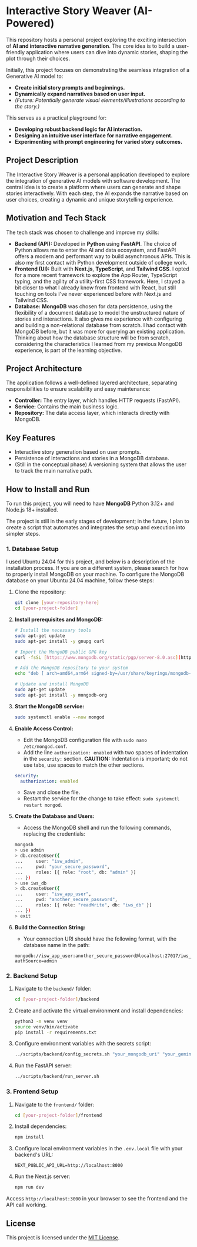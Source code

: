 
# Interactive Story Weaver (AI-Powered)

This repository hosts a personal project exploring the exciting intersection of **AI and interactive narrative generation**. The core idea is to build a user-friendly application where users can dive into dynamic stories, shaping the plot through their choices.

Initially, this project focuses on demonstrating the seamless integration of a Generative AI model to:

* **Create initial story prompts and beginnings.**
* **Dynamically expand narratives based on user input.**
* *(Future: Potentially generate visual elements/illustrations according to the story.)*

This serves as a practical playground for:

* **Developing robust backend logic for AI interaction.**
* **Designing an intuitive user interface for narrative engagement.**
* **Experimenting with prompt engineering for varied story outcomes.**

## Project Description

The Interactive Story Weaver is a personal application developed to explore the integration of generative AI models with software development. The central idea is to create a platform where users can generate and shape stories interactively. With each step, the AI expands the narrative based on user choices, creating a dynamic and unique storytelling experience.

## Motivation and Tech Stack

The tech stack was chosen to challenge and improve my skills:

* **Backend (API):** Developed in **Python** using **FastAPI**. The choice of Python allows me to enter the AI and data ecosystem, and FastAPI offers a modern and performant way to build asynchronous APIs. This is also my first contact with Python development outside of college work.
* **Frontend (UI):** Built with **Next.js**, **TypeScript**, and **Tailwind CSS**. I opted for a more recent framework to explore the App Router, TypeScript typing, and the agility of a utility-first CSS framework. Here, I stayed a bit closer to what I already know from frontend with React, but still touching on tools I've never experienced before with Next.js and Tailwind CSS.
* **Database:** **MongoDB** was chosen for data persistence, using the flexibility of a document database to model the unstructured nature of stories and interactions. It also gives me experience with configuring and building a non-relational database from scratch. I had contact with MongoDB before, but it was more for querying an existing application. Thinking about how the database structure will be from scratch, considering the characteristics I learned from my previous MongoDB experience, is part of the learning objective.

## Project Architecture

The application follows a well-defined layered architecture, separating responsibilities to ensure scalability and easy maintenance:

* **Controller:** The entry layer, which handles HTTP requests (FastAPI).
* **Service:** Contains the main business logic.
* **Repository:** The data access layer, which interacts directly with MongoDB.

## Key Features

-   Interactive story generation based on user prompts.
-   Persistence of interactions and stories in a MongoDB database.
-   (Still in the conceptual phase) A versioning system that allows the user to track the main narrative path.

## How to Install and Run

To run this project, you will need to have **MongoDB** Python 3.12+ and Node.js 18+ installed.

The project is still in the early stages of development; in the future, I plan to create a script that automates and integrates the setup and execution into simpler steps.

### 1. Database Setup
I used Ubuntu 24.04 for this project, and below is a description of the installation process. If you are on a different system, please search for how to properly install MongoDB on your machine.
To configure the MongoDB database on your Ubuntu 24.04 machine, follow these steps:
1.  Clone the repository:
    ```bash
    git clone [your-repository-here]
    cd [your-project-folder]
    ```
2.  **Install prerequisites and MongoDB:**
    ```bash
    # Install the necessary tools
    sudo apt-get update
    sudo apt-get install -y gnupg curl

    # Import the MongoDB public GPG key
    curl -fsSL [https://www.mongodb.org/static/pgp/server-8.0.asc](https://www.mongodb.org/static/pgp/server-8.0.asc) | sudo gpg --dearmor -o /usr/share/keyrings/mongodb-server-8.0.gpg

    # Add the MongoDB repository to your system
    echo "deb [ arch=amd64,arm64 signed-by=/usr/share/keyrings/mongodb-server-8.0.gpg ] [https://repo.mongodb.org/apt/ubuntu](https://repo.mongodb.org/apt/ubuntu) noble/mongodb-org/8.0 multiverse" | sudo tee /etc/apt/sources.list.d/mongodb-org-8.0.list > /dev/null

    # Update and install MongoDB
    sudo apt-get update
    sudo apt-get install -y mongodb-org
    ```
3.  **Start the MongoDB service:**
    ```bash
    sudo systemctl enable --now mongod
    ```
4.  **Enable Access Control:**
    * Edit the MongoDB configuration file with `sudo nano /etc/mongod.conf`.
    * Add the line `authorization: enabled` with two spaces of indentation in the `security:` section. **CAUTION:** Indentation is important; do not use tabs, use spaces to match the other sections.
    ```yaml
    security:
      authorization: enabled
    ```
    * Save and close the file.
    * Restart the service for the change to take effect: `sudo systemctl restart mongod`.

5.  **Create the Database and Users:**
    * Access the MongoDB shell and run the following commands, replacing the credentials:
    ```bash
    mongosh
    > use admin
    > db.createUser({
    ...     user: "isw_admin",
    ...     pwd: "your_secure_password",
    ...     roles: [{ role: "root", db: "admin" }]
    ... })
    > use iws_db
    > db.createUser({
    ...     user: "isw_app_user",
    ...     pwd: "another_secure_password",
    ...     roles: [{ role: "readWrite", db: "iws_db" }]
    ... })
    > exit
    ```
6.  **Build the Connection String:**
    * Your connection URI should have the following format, with the database name in the path:
    ```
    mongodb://isw_app_user:another_secure_password@localhost:27017/iws_db?authSource=admin
    ```
### 2. Backend Setup

1.  Navigate to the `backend/` folder:
    ```bash
    cd [your-project-folder]/backend
    ```
2.  Create and activate the virtual environment and install dependencies:
    ```bash
    python3 -m venv venv
    source venv/bin/activate
    pip install -r requirements.txt
    ```
3.  Configure environment variables with the secrets script:
    ```bash
    ../scripts/backend/config_secrets.sh "your_mongodb_uri" "your_gemini_api_key"
    ```
4.  Run the FastAPI server:
    ```bash
    ../scripts/backend/run_server.sh
    ```

### 3. Frontend Setup

1.  Navigate to the `frontend/` folder:
    ```bash
    cd [your-project-folder]/frontend
    ```
2.  Install dependencies:
    ```bash
    npm install
    ```
3.  Configure local environment variables in the `.env.local` file with your backend's URL:
    ```
    NEXT_PUBLIC_API_URL=http://localhost:8000
    ```
4.  Run the Next.js server:
    ```bash
    npm run dev
    ```

Access `http://localhost:3000` in your browser to see the frontend and the API call working.

## License

This project is licensed under the [MIT License](LICENSE).

